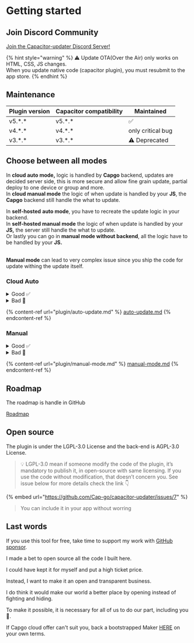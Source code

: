 # Getting started

## Join Discord Community

[Join the Capacitor-updater Discord Server!](https://discord.gg/VnYRvBfgA6)

{% hint style="warning" %}
⚠️ Update OTA(Over the Air) only works on HTML, CSS, JS changes.\
When you update native code (capacitor plugin), you must resubmit to the app store.
{% endhint %}

## Maintenance

| Plugin version | Capacitor compatibility | Maintained        |
| -------------- | ----------------------- | ----------------- |
| v5.\*.\*       | v5.\*.\*                | ✅                 |
| v4.\*.\*       | v4.\*.\*                | only critical bug |
| v3.\*.\*       | v3.\*.\*                | ⚠️ Deprecated     |

## Choose between all modes

In **cloud auto mode,** logic is handled by **Capgo** backend, updates are decided server side, this is more secure and allow fine grain update, partial deploy to one device or group and more.\
In **cloud manual mode** the logic of when update is handled by your **JS**, the **Capgo** backend still handle the what to update.

In **self-hosted** **auto mode**, you have to recreate the update logic in your backend.\
In **self-hosted manual mode** the logic of when update is handled by your **JS,** the server still handle the what to update.\
Or lastly you can go in **manual mode without backend**, all the logic have to be handled by your **JS.**

\
**Manual mode** can lead to very complex issue since you ship the code for update withing the update itself.

### Cloud Auto

<details>

<summary>Good ✅</summary>

* No logic to handle, all is done for you
* Auto-revert is handle for you
* Statistics of updates available
* Possibility to revert user
* Channels to share version to your team or users
* Define advanced strategies like AB test or partial deploy
* 5 min to configure and then you forgot about it

</details>

<details>

<summary>Bad 🥲</summary>

* Need to use SemVer
* Only one way to update users

</details>

{% content-ref url="plugin/auto-update.md" %}
[auto-update.md](plugin/auto-update.md)
{% endcontent-ref %}

### Manual

<details>

<summary>Good ✅</summary>

* Full control of the update logic
* Version server optional

</details>

<details>

<summary>Bad 🥲</summary>

* Long to handle all scenario yourself
* Long to handle if you need on-premise server
* You spend time on something not related to your core business

</details>

{% content-ref url="plugin/manual-mode.md" %}
[manual-mode.md](plugin/manual-mode.md)
{% endcontent-ref %}

## Roadmap

The roadmap is handle in GitHub&#x20;

[Roadmap](https://github.com/orgs/Cap-go/projects/1)

## Open source

The plugin is under the LGPL-3.0 License and the back-end is AGPL-3.0 License.

> 💡 LGPL-3.0 mean if someone modify the code of the plugin, it’s mandatory to publish it, in open-source with same licensing. If you use the code without modification, that doesn’t concern you. See issue below for more details check the link 👇
>
>

{% embed url="https://github.com/Cap-go/capacitor-updater/issues/7" %}

> You can include it in your app without worring

## Last words

If you use this tool for free, take time to support my work with [GitHub sponsor](https://github.com/sponsors/riderx).

I made a bet to open source all the code I built here.

I could have kept it for myself and put a high ticket price.

Instead, I want to make it an open and transparent business.

I do think it would make our world a better place by opening instead of fighting and hiding.

To make it possible, it is necessary for all of us to do our part, including you 🥹.

If Capgo cloud offer can't suit you, back a bootstrapped Maker [HERE](https://github.com/sponsors/riderx) on your own terms.
